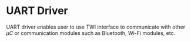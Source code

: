 # UART Driver
UART driver enables user to use TWI interface to communicate with other _μC_ or communication modules such as Bluetooth, Wi-Fi modules, etc.
